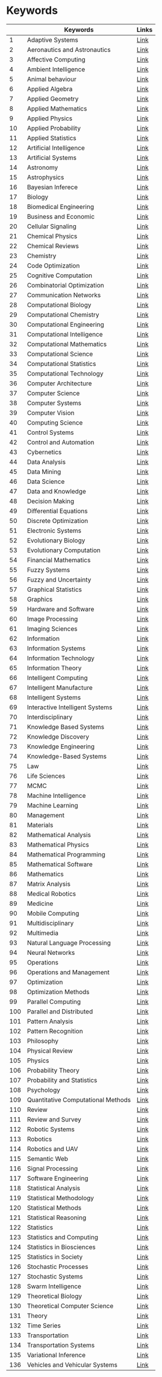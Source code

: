 # Keywords

| |Keywords|Links|
|-|-|-|
|1|Adaptive Systems|[Link](data/Monthly/Journals_Keywords/Adaptive_Systems.html)|
|2|Aeronautics and Astronautics|[Link](data/Monthly/Journals_Keywords/Aeronautics_and_Astronautics.html)|
|3|Affective Computing|[Link](data/Monthly/Journals_Keywords/Affective_Computing.html)|
|4|Ambient Intelligence|[Link](data/Monthly/Journals_Keywords/Ambient_Intelligence.html)|
|5|Animal behaviour|[Link](data/Monthly/Journals_Keywords/Animal_behaviour.html)|
|6|Applied Algebra|[Link](data/Monthly/Journals_Keywords/Applied_Algebra.html)|
|7|Applied Geometry|[Link](data/Monthly/Journals_Keywords/Applied_Geometry.html)|
|8|Applied Mathematics|[Link](data/Monthly/Journals_Keywords/Applied_Mathematics.html)|
|9|Applied Physics|[Link](data/Monthly/Journals_Keywords/Applied_Physics.html)|
|10|Applied Probability|[Link](data/Monthly/Journals_Keywords/Applied_Probability.html)|
|11|Applied Statistics|[Link](data/Monthly/Journals_Keywords/Applied_Statistics.html)|
|12|Artificial Intelligence|[Link](data/Monthly/Journals_Keywords/Artificial_Intelligence.html)|
|13|Artificial Systems|[Link](data/Monthly/Journals_Keywords/Artificial_Systems.html)|
|14|Astronomy|[Link](data/Monthly/Journals_Keywords/Astronomy.html)|
|15|Astrophysics|[Link](data/Monthly/Journals_Keywords/Astrophysics.html)|
|16|Bayesian Inferece|[Link](data/Monthly/Journals_Keywords/Bayesian_Inferece.html)|
|17|Biology|[Link](data/Monthly/Journals_Keywords/Biology.html)|
|18|Biomedical Engineering|[Link](data/Monthly/Journals_Keywords/Biomedical_Engineering.html)|
|19|Business and Economic|[Link](data/Monthly/Journals_Keywords/Business_and_Economic.html)|
|20|Cellular Signaling|[Link](data/Monthly/Journals_Keywords/Cellular_Signaling.html)|
|21|Chemical Physics|[Link](data/Monthly/Journals_Keywords/Chemical_Physics.html)|
|22|Chemical Reviews|[Link](data/Monthly/Journals_Keywords/Chemical_Reviews.html)|
|23|Chemistry|[Link](data/Monthly/Journals_Keywords/Chemistry.html)|
|24|Code Optimization|[Link](data/Monthly/Journals_Keywords/Code_Optimization.html)|
|25|Cognitive Computation|[Link](data/Monthly/Journals_Keywords/Cognitive_Computation.html)|
|26|Combinatorial Optimization|[Link](data/Monthly/Journals_Keywords/Combinatorial_Optimization.html)|
|27|Communication Networks|[Link](data/Monthly/Journals_Keywords/Communication_Networks.html)|
|28|Computational Biology|[Link](data/Monthly/Journals_Keywords/Computational_Biology.html)|
|29|Computational Chemistry|[Link](data/Monthly/Journals_Keywords/Computational_Chemistry.html)|
|30|Computational Engineering|[Link](data/Monthly/Journals_Keywords/Computational_Engineering.html)|
|31|Computational Intelligence|[Link](data/Monthly/Journals_Keywords/Computational_Intelligence.html)|
|32|Computational Mathematics|[Link](data/Monthly/Journals_Keywords/Computational_Mathematics.html)|
|33|Computational Science|[Link](data/Monthly/Journals_Keywords/Computational_Science.html)|
|34|Computational Statistics|[Link](data/Monthly/Journals_Keywords/Computational_Statistics.html)|
|35|Computational Technology|[Link](data/Monthly/Journals_Keywords/Computational_Technology.html)|
|36|Computer Architecture|[Link](data/Monthly/Journals_Keywords/Computer_Architecture.html)|
|37|Computer Science|[Link](data/Monthly/Journals_Keywords/Computer_Science.html)|
|38|Computer Systems|[Link](data/Monthly/Journals_Keywords/Computer_Systems.html)|
|39|Computer Vision|[Link](data/Monthly/Journals_Keywords/Computer_Vision.html)|
|40|Computing Science|[Link](data/Monthly/Journals_Keywords/Computing_Science.html)|
|41|Control Systems|[Link](data/Monthly/Journals_Keywords/Control_Systems.html)|
|42|Control and Automation|[Link](data/Monthly/Journals_Keywords/Control_and_Automation.html)|
|43|Cybernetics|[Link](data/Monthly/Journals_Keywords/Cybernetics.html)|
|44|Data Analysis|[Link](data/Monthly/Journals_Keywords/Data_Analysis.html)|
|45|Data Mining|[Link](data/Monthly/Journals_Keywords/Data_Mining.html)|
|46|Data Science|[Link](data/Monthly/Journals_Keywords/Data_Science.html)|
|47|Data and Knowledge|[Link](data/Monthly/Journals_Keywords/Data_and_Knowledge.html)|
|48|Decision Making|[Link](data/Monthly/Journals_Keywords/Decision_Making.html)|
|49|Differential Equations|[Link](data/Monthly/Journals_Keywords/Differential_Equations.html)|
|50|Discrete Optimization|[Link](data/Monthly/Journals_Keywords/Discrete_Optimization.html)|
|51|Electronic Systems|[Link](data/Monthly/Journals_Keywords/Electronic_Systems.html)|
|52|Evolutionary Biology|[Link](data/Monthly/Journals_Keywords/Evolutionary_Biology.html)|
|53|Evolutionary Computation|[Link](data/Monthly/Journals_Keywords/Evolutionary_Computation.html)|
|54|Financial Mathematics|[Link](data/Monthly/Journals_Keywords/Financial_Mathematics.html)|
|55|Fuzzy Systems|[Link](data/Monthly/Journals_Keywords/Fuzzy_Systems.html)|
|56|Fuzzy and Uncertainty|[Link](data/Monthly/Journals_Keywords/Fuzzy_and_Uncertainty.html)|
|57|Graphical Statistics|[Link](data/Monthly/Journals_Keywords/Graphical_Statistics.html)|
|58|Graphics|[Link](data/Monthly/Journals_Keywords/Graphics.html)|
|59|Hardware and Software|[Link](data/Monthly/Journals_Keywords/Hardware_and_Software.html)|
|60|Image Processing|[Link](data/Monthly/Journals_Keywords/Image_Processing.html)|
|61|Imaging Sciences|[Link](data/Monthly/Journals_Keywords/Imaging_Sciences.html)|
|62|Information|[Link](data/Monthly/Journals_Keywords/Information.html)|
|63|Information Systems|[Link](data/Monthly/Journals_Keywords/Information_Systems.html)|
|64|Information Technology|[Link](data/Monthly/Journals_Keywords/Information_Technology.html)|
|65|Information Theory|[Link](data/Monthly/Journals_Keywords/Information_Theory.html)|
|66|Intelligent Computing|[Link](data/Monthly/Journals_Keywords/Intelligent_Computing.html)|
|67|Intelligent Manufacture|[Link](data/Monthly/Journals_Keywords/Intelligent_Manufacture.html)|
|68|Intelligent Systems|[Link](data/Monthly/Journals_Keywords/Intelligent_Systems.html)|
|69|Interactive Intelligent Systems|[Link](data/Monthly/Journals_Keywords/Interactive_Intelligent_Systems.html)|
|70|Interdisciplinary|[Link](data/Monthly/Journals_Keywords/Interdisciplinary.html)|
|71|Knowledge Based Systems|[Link](data/Monthly/Journals_Keywords/Knowledge_Based_Systems.html)|
|72|Knowledge Discovery|[Link](data/Monthly/Journals_Keywords/Knowledge_Discovery.html)|
|73|Knowledge Engineering|[Link](data/Monthly/Journals_Keywords/Knowledge_Engineering.html)|
|74|Knowledge-Based Systems|[Link](data/Monthly/Journals_Keywords/Knowledge-Based_Systems.html)|
|75|Law|[Link](data/Monthly/Journals_Keywords/Law.html)|
|76|Life Sciences|[Link](data/Monthly/Journals_Keywords/Life_Sciences.html)|
|77|MCMC|[Link](data/Monthly/Journals_Keywords/MCMC.html)|
|78|Machine Intelligence|[Link](data/Monthly/Journals_Keywords/Machine_Intelligence.html)|
|79|Machine Learning|[Link](data/Monthly/Journals_Keywords/Machine_Learning.html)|
|80|Management|[Link](data/Monthly/Journals_Keywords/Management.html)|
|81|Materials|[Link](data/Monthly/Journals_Keywords/Materials.html)|
|82|Mathematical Analysis|[Link](data/Monthly/Journals_Keywords/Mathematical_Analysis.html)|
|83|Mathematical Physics|[Link](data/Monthly/Journals_Keywords/Mathematical_Physics.html)|
|84|Mathematical Programming|[Link](data/Monthly/Journals_Keywords/Mathematical_Programming.html)|
|85|Mathematical Software|[Link](data/Monthly/Journals_Keywords/Mathematical_Software.html)|
|86|Mathematics|[Link](data/Monthly/Journals_Keywords/Mathematics.html)|
|87|Matrix Analysis|[Link](data/Monthly/Journals_Keywords/Matrix_Analysis.html)|
|88|Medical Robotics|[Link](data/Monthly/Journals_Keywords/Medical_Robotics.html)|
|89|Medicine|[Link](data/Monthly/Journals_Keywords/Medicine.html)|
|90|Mobile Computing|[Link](data/Monthly/Journals_Keywords/Mobile_Computing.html)|
|91|Multidisciplinary|[Link](data/Monthly/Journals_Keywords/Multidisciplinary.html)|
|92|Multimedia|[Link](data/Monthly/Journals_Keywords/Multimedia.html)|
|93|Natural Language Processing|[Link](data/Monthly/Journals_Keywords/Natural_Language_Processing.html)|
|94|Neural Networks|[Link](data/Monthly/Journals_Keywords/Neural_Networks.html)|
|95|Operations|[Link](data/Monthly/Journals_Keywords/Operations.html)|
|96|Operations and Management|[Link](data/Monthly/Journals_Keywords/Operations_and_Management.html)|
|97|Optimization|[Link](data/Monthly/Journals_Keywords/Optimization.html)|
|98|Optimization Methods|[Link](data/Monthly/Journals_Keywords/Optimization_Methods.html)|
|99|Parallel Computing|[Link](data/Monthly/Journals_Keywords/Parallel_Computing.html)|
|100|Parallel and Distributed|[Link](data/Monthly/Journals_Keywords/Parallel_and_Distributed.html)|
|101|Pattern Analysis|[Link](data/Monthly/Journals_Keywords/Pattern_Analysis.html)|
|102|Pattern Recognition|[Link](data/Monthly/Journals_Keywords/Pattern_Recognition.html)|
|103|Philosophy|[Link](data/Monthly/Journals_Keywords/Philosophy.html)|
|104|Physical Review|[Link](data/Monthly/Journals_Keywords/Physical_Review.html)|
|105|Physics|[Link](data/Monthly/Journals_Keywords/Physics.html)|
|106|Probability Theory|[Link](data/Monthly/Journals_Keywords/Probability_Theory.html)|
|107|Probability and Statistics|[Link](data/Monthly/Journals_Keywords/Probability_and_Statistics.html)|
|108|Psychology|[Link](data/Monthly/Journals_Keywords/Psychology.html)|
|109|Quantitative Computational Methods|[Link](data/Monthly/Journals_Keywords/Quantitative_Computational_Methods.html)|
|110|Review|[Link](data/Monthly/Journals_Keywords/Review.html)|
|111|Review and Survey|[Link](data/Monthly/Journals_Keywords/Review_and_Survey.html)|
|112|Robotic Systems|[Link](data/Monthly/Journals_Keywords/Robotic_Systems.html)|
|113|Robotics|[Link](data/Monthly/Journals_Keywords/Robotics.html)|
|114|Robotics and UAV|[Link](data/Monthly/Journals_Keywords/Robotics_and_UAV.html)|
|115|Semantic Web|[Link](data/Monthly/Journals_Keywords/Semantic_Web.html)|
|116|Signal Processing|[Link](data/Monthly/Journals_Keywords/Signal_Processing.html)|
|117|Software Engineering|[Link](data/Monthly/Journals_Keywords/Software_Engineering.html)|
|118|Statistical Analysis|[Link](data/Monthly/Journals_Keywords/Statistical_Analysis.html)|
|119|Statistical Methodology|[Link](data/Monthly/Journals_Keywords/Statistical_Methodology.html)|
|120|Statistical Methods|[Link](data/Monthly/Journals_Keywords/Statistical_Methods.html)|
|121|Statistical Reasoning|[Link](data/Monthly/Journals_Keywords/Statistical_Reasoning.html)|
|122|Statistics|[Link](data/Monthly/Journals_Keywords/Statistics.html)|
|123|Statistics and Computing|[Link](data/Monthly/Journals_Keywords/Statistics_and_Computing.html)|
|124|Statistics in Biosciences|[Link](data/Monthly/Journals_Keywords/Statistics_in_Biosciences.html)|
|125|Statistics in Society|[Link](data/Monthly/Journals_Keywords/Statistics_in_Society.html)|
|126|Stochastic Processes|[Link](data/Monthly/Journals_Keywords/Stochastic_Processes.html)|
|127|Stochastic Systems|[Link](data/Monthly/Journals_Keywords/Stochastic_Systems.html)|
|128|Swarm Intelligence|[Link](data/Monthly/Journals_Keywords/Swarm_Intelligence.html)|
|129|Theoretical Biology|[Link](data/Monthly/Journals_Keywords/Theoretical_Biology.html)|
|130|Theoretical Computer Science|[Link](data/Monthly/Journals_Keywords/Theoretical_Computer_Science.html)|
|131|Theory|[Link](data/Monthly/Journals_Keywords/Theory.html)|
|132|Time Series|[Link](data/Monthly/Journals_Keywords/Time_Series.html)|
|133|Transportation|[Link](data/Monthly/Journals_Keywords/Transportation.html)|
|134|Transportation Systems|[Link](data/Monthly/Journals_Keywords/Transportation_Systems.html)|
|135|Variational Inference|[Link](data/Monthly/Journals_Keywords/Variational_Inference.html)|
|136|Vehicles and Vehicular Systems|[Link](data/Monthly/Journals_Keywords/Vehicles_and_Vehicular_Systems.html)|
